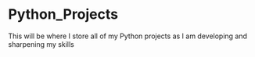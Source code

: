 # Python_Projects
This will be where I store all of my Python projects as I am developing and sharpening my skills
